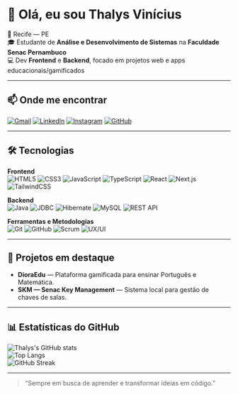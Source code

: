 # 👋 Olá, eu sou Thalys Vinícius

📍 Recife — PE  
🎓 Estudante de **Análise e Desenvolvimento de Sistemas** na **Faculdade Senac Pernambuco**  
💻 Dev **Frontend** e **Backend**, focado em projetos web e apps educacionais/gamificados  

---

## 📫 Onde me encontrar
[![Gmail](https://img.shields.io/badge/-Gmail-D14836?style=for-the-badge&logo=gmail&logoColor=white)](mailto:thalysvl05@gmail.com)
[![LinkedIn](https://img.shields.io/badge/-LinkedIn-0A66C2?style=for-the-badge&logo=linkedin&logoColor=white)](https://linkedin.com/in/seuperfil)
[![Instagram](https://img.shields.io/badge/-Instagram-E4405F?style=for-the-badge&logo=instagram&logoColor=white)](https://instagram.com/thalysvl_)
[![GitHub](https://img.shields.io/badge/-GitHub-181717?style=for-the-badge&logo=github&logoColor=white)](https://github.com/thalysvl05)

---

## 🛠 Tecnologias

**Frontend**  
![HTML5](https://img.shields.io/badge/HTML5-E34F26?style=for-the-badge&logo=html5&logoColor=white)
![CSS3](https://img.shields.io/badge/CSS3-1572B6?style=for-the-badge&logo=css3&logoColor=white)
![JavaScript](https://img.shields.io/badge/JavaScript-F7E01D?style=for-the-badge&logo=javascript&logoColor=black)
![TypeScript](https://img.shields.io/badge/TypeScript-3178C6?style=for-the-badge&logo=typescript&logoColor=white)
![React](https://img.shields.io/badge/React-61DAFB?style=for-the-badge&logo=react&logoColor=black)
![Next.js](https://img.shields.io/badge/Next.js-000000?style=for-the-badge&logo=nextdotjs&logoColor=white)
![TailwindCSS](https://img.shields.io/badge/Tailwind_CSS-38B2AC?style=for-the-badge&logo=tailwindcss&logoColor=white)

**Backend**  
![Java](https://img.shields.io/badge/Java-007396?style=for-the-badge&logo=java&logoColor=white)
![JDBC](https://img.shields.io/badge/JDBC-007396?style=for-the-badge&logo=coffeescript&logoColor=white)
![Hibernate](https://img.shields.io/badge/Hibernate-59666C?style=for-the-badge&logo=hibernate&logoColor=white)
![MySQL](https://img.shields.io/badge/MySQL-4479A1?style=for-the-badge&logo=mysql&logoColor=white)
![REST API](https://img.shields.io/badge/REST%20API-005571?style=for-the-badge&logo=postman&logoColor=white)

**Ferramentas e Metodologias**  
![Git](https://img.shields.io/badge/Git-F05032?style=for-the-badge&logo=git&logoColor=white)
![GitHub](https://img.shields.io/badge/GitHub-181717?style=for-the-badge&logo=github&logoColor=white)
![Scrum](https://img.shields.io/badge/Scrum-009FDA?style=for-the-badge&logo=jira&logoColor=white)
![UX/UI](https://img.shields.io/badge/UX/UI-FF4088?style=for-the-badge&logo=adobecreativecloud&logoColor=white)

---

## 🚀 Projetos em destaque

- **DioraEdu** — Plataforma gamificada para ensinar Português e Matemática.  
- **SKM — Senac Key Management** — Sistema local para gestão de chaves de salas.

---

## 📊 Estatísticas do GitHub

![Thalys's GitHub stats](https://github-readme-stats.vercel.app/api?username=thalysvl05&show_icons=true&theme=tokyonight)  
![Top Langs](https://github-readme-stats.vercel.app/api/top-langs/?username=thalysvl05&layout=compact&theme=tokyonight)  
![GitHub Streak](https://streak-stats.demolab.com?user=thalysvl05&theme=tokyonight&date_format=j%20M%5B%20Y%5D)

---

> “Sempre em busca de aprender e transformar ideias em código.”
